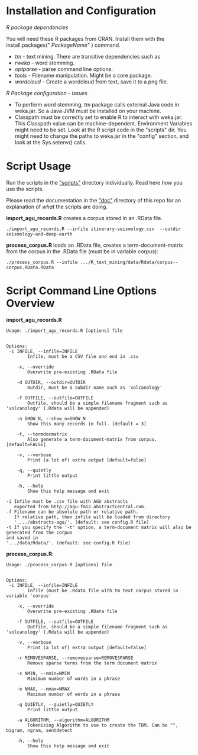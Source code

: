 Installation and Configuration
=========

*R package dependencies*

You will need these R packages from CRAN. Install them with the install.packages(" *PackageName*" ) command.

 - *tm* - text mining. There are transitive dependencies such as
 - *rweka* - word stemming.
 - *optparse* - parse command line options.
 - *tools* -  Filename manipulation. Might be a core package.
 - *wordcloud* - Create a wordcloud from text, save it to a png file.

*R Package configuration - issues*

 - To perform word stemming, *tm* package calls external Java code in weka.jar. So a Java JVM must be installed on your machine. 
 - Classpath must be correctly set to enable R to interact with weka.jar. This Classpath value can be machine-dependent. Environment Variables might need to be set.
 Look at the R script code in the "scripts" dir. You might need to change the paths to weka.jar in the "config" section, and look at the Sys.setenv() calls.

Script Usage
=========

Run the scripts in the ["scripts"](scripts) directory individually. Read here *how* you use the scripts.

Please read the documentation in the ["doc"](doc) directory of this repo for an explanation of  *what* the scripts are doing.

**import_agu_records.R** creates a corpus stored in an .RData file.

    ./import_agu_records.R --infile itinerary-seismology.csv  --outdir seismology-and-deep-earth
 


 
**process_corpus.R** loads an .RData file, creates a term-document-matrix from the corpus in the .RData file (must be in variable *corpus*):

    ./process_corpus.R --infile .../R_text_mining/data/Rdata/corpus--corpus.RData.RData
    



Script Command Line Options Overview
=========

**import_agu_records.R**

    Usage: ./import_agu_records.R [options] file
    
    
    Options:
     -i INFILE, --infile=INFILE
    		Infile, must be a CSV file and end in .csv
    
    	-x, --override
    		Overwrite pre-existing .RData file 
    
    	-d OUTDIR, --outdir=OUTDIR
    		Outdir, must be a subdir name such as 'volcanology' 
    
    	-f OUTFILE, --outfile=OUTFILE
    		Outfile, should be a simple filename fragment such as 'volcanology' (.Rdata will be appended)
    
    	-n SHOW_N, --show_n=SHOW_N
    		Show this many records in full. [default = 3]
    
    	-t, --termdocmatrix
    		Also generate a term-document-matrix from corpus. [default=FALSE]
    
    	-v, --verbose
    		Print (a lot of) extra output [default=false]
    
    	-q, --quietly
    		Print little output
    
    	-h, --help
    		Show this help message and exit
    
    -i Infile must be .csv file with AGU abstracts 
       exported from http://agu-fm12.abstractcentral.com.
    -f Filename can be absolute path or relative path.
       If relative path, then infile will be loaded from directory
       '..../abstracts-agu/'. (default: see config.R file)
    -t If you specify the '-t' option, a term-document matrix will also be generated from the corpus 
    and saved in  
    '.../data/Rdata/'. (default: see config.R file)
    

    
**process_corpus.R**:    
    
    Usage: ./process_corpus.R [options] file

    
    Options:
     -i INFILE, --infile=INFILE
    		Infile (must be .Rdata file with tm text corpus stored in variable 'corpus'
    
    	-x, --override
    		Overwrite pre-existing .RData file 
    
    	-f OUTFILE, --outfile=OUTFILE
    		Outfile, should be a simple filename fragment such as 'volcanology' (.Rdata will be appended)
    
    	-v, --verbose
    		Print (a lot of) extra output [default=false]
    
    	-r REMOVESPARSE, --removesparse=REMOVESPARSE
    		Remove sparse terms from the term document matrix
    
    	-s NMIN, --nmin=NMIN
    		Minimum number of words in a phrase
    
    	-e NMAX, --nmax=NMAX
    		Maximum number of words in a phrase
    
    	-q QUIETLY, --quietly=QUIETLY
    		Print little output
    
    	-a ALGORITHM, --algorithm=ALGORITHM
    		Tokenizing Algorithm to use to create the TDM. Can be "", bigram, ngram, sentdetect
    
    	-h, --help
    		Show this help message and exit

